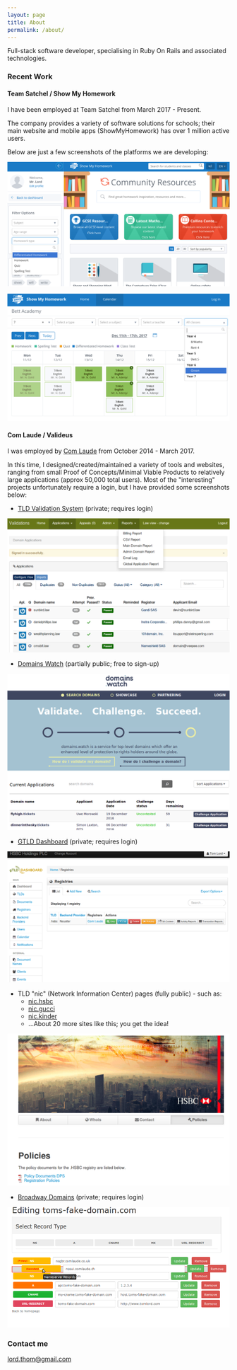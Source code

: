 ```yaml
---
layout: page
title: About
permalink: /about/
---
```


Full-stack software developer, specialising in Ruby On Rails and associated technologies.

### Recent Work

#### Team Satchel / Show My Homework

I have been employed at Team Satchel from March 2017 - Present.

The company provides a variety of software solutions for schools; their main website
and mobile apps (ShowMyHomework) has over 1 million active users.

Below are just a few screenshots of the platforms we are developing:

<p align="center"><img src="/images/smhw/community_resources.png"></p>
<p align="center"><img src="/images/smhw/public_calendar.png"></p>

#### Com Laude / Valideus

I was employed by [Com Laude](https://comlaude.com/) from October 2014 - March 2017.

In this time, I designed/created/maintained a variety of tools and websites,
ranging from small Proof of Concepts/Minimal Viable Products to relatively large
applications (approx 50,000 total users).
Most of the "interesting" projects unfortunately require a login, but I have provided some screenshots below:

* [TLD Validation System](https://validations.valideus.com) (private; requires login)
<p align="center"><img src="/images/comlaude/validations.png"></p>

* [Domains Watch](https://domains.watch) (partially public; free to sign-up)
<p align="center"><img src="/images/comlaude/domains_watch.png"></p>

* [GTLD Dashboard](http://gtld-dashboard.com) (private; requires login)
<p align="center"><img src="/images/comlaude/gtld_dashboard.png"></p>

* TLD "nic" (Network Information Center) pages (fully public) - such as:
  * [nic.hsbc](http://nic.hsbc)
  * [nic.gucci](http://nic.gucci)
  * [nic.kinder](http://nic.kinder)
  * ...About 20 more sites like this; you get the idea!
<p align="center"><img src="/images/comlaude/gtld_dashboard_public.png"></p>

* [Broadway Domains](https://domains.broadway) (private; requires login)
<p align="center"><img src="/images/comlaude/dns_portal.png"></p>

### Contact me

[lord.thom@gmail.com](mailto:lord.thom@gmail.com)

